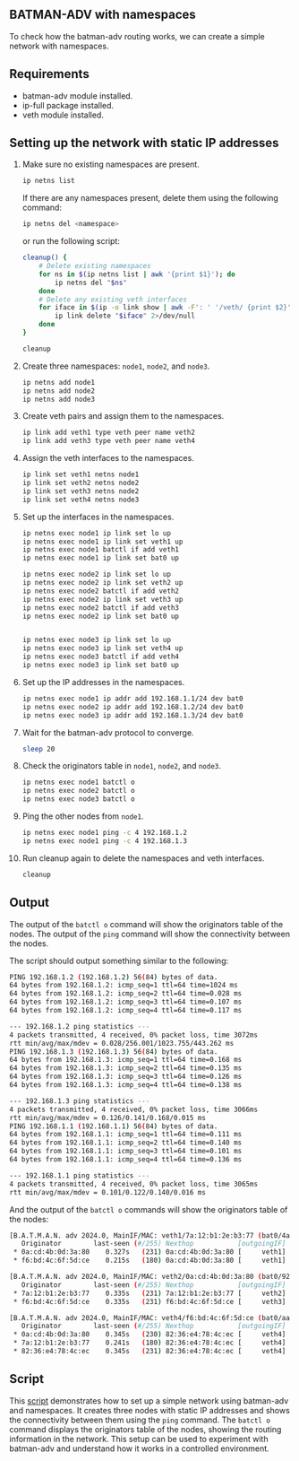 ## BATMAN-ADV with namespaces

To check how the batman-adv routing works, we can create a simple network with namespaces.

## Requirements

- batman-adv module installed.
- ip-full package installed.
- veth module installed.

## Setting up the network with static IP addresses

1. Make sure no existing namespaces are present.

    ```bash
    ip netns list
    ```

    If there are any namespaces present, delete them using the following command:

    ```bash
    ip netns del <namespace>
    ```
    or run the following script:

    ```bash
    cleanup() {
        # Delete existing namespaces
        for ns in $(ip netns list | awk '{print $1}'); do
            ip netns del "$ns"
        done
        # Delete any existing veth interfaces
        for iface in $(ip -o link show | awk -F': ' '/veth/ {print $2}'); do
            ip link delete "$iface" 2>/dev/null
        done
    }

    cleanup
    ```



2. Create three namespaces: `node1`, `node2`, and `node3`.

    ```bash
    ip netns add node1
    ip netns add node2
    ip netns add node3
    ```
3. Create veth pairs and assign them to the namespaces.

    ```bash
    ip link add veth1 type veth peer name veth2
    ip link add veth3 type veth peer name veth4
    ```

4. Assign the veth interfaces to the namespaces.

    ```bash
    ip link set veth1 netns node1
    ip link set veth2 netns node2
    ip link set veth3 netns node2
    ip link set veth4 netns node3
    ```

5. Set up the interfaces in the namespaces.

    ```bash
    ip netns exec node1 ip link set lo up
    ip netns exec node1 ip link set veth1 up
    ip netns exec node1 batctl if add veth1
    ip netns exec node1 ip link set bat0 up

    ip netns exec node2 ip link set lo up
    ip netns exec node2 ip link set veth2 up
    ip netns exec node2 batctl if add veth2
    ip netns exec node2 ip link set veth3 up
    ip netns exec node2 batctl if add veth3
    ip netns exec node2 ip link set bat0 up


    ip netns exec node3 ip link set lo up
    ip netns exec node3 ip link set veth4 up
    ip netns exec node3 batctl if add veth4
    ip netns exec node3 ip link set bat0 up
    ```

6. Set up the IP addresses in the namespaces.

    ```bash
    ip netns exec node1 ip addr add 192.168.1.1/24 dev bat0
    ip netns exec node2 ip addr add 192.168.1.2/24 dev bat0
    ip netns exec node3 ip addr add 192.168.1.3/24 dev bat0
    ```

7. Wait for the batman-adv protocol to converge.

    ```bash
    sleep 20
    ```


8. Check the originators table in `node1`, `node2`, and `node3`.

    ```bash
    ip netns exec node1 batctl o
    ip netns exec node2 batctl o
    ip netns exec node3 batctl o
    ```
9. Ping the other nodes from `node1`.

    ```bash
    ip netns exec node1 ping -c 4 192.168.1.2
    ip netns exec node1 ping -c 4 192.168.1.3
    ```

10. Run cleanup again to delete the namespaces and veth interfaces.

    ```bash
    cleanup
    ```

## Output

The output of the `batctl o` command will show the originators table of the nodes. The output of the `ping` command will show the connectivity between the nodes.

The script should output something similar to the following:

```bash
PING 192.168.1.2 (192.168.1.2) 56(84) bytes of data.
64 bytes from 192.168.1.2: icmp_seq=1 ttl=64 time=1024 ms
64 bytes from 192.168.1.2: icmp_seq=2 ttl=64 time=0.028 ms
64 bytes from 192.168.1.2: icmp_seq=3 ttl=64 time=0.107 ms
64 bytes from 192.168.1.2: icmp_seq=4 ttl=64 time=0.117 ms

--- 192.168.1.2 ping statistics ---
4 packets transmitted, 4 received, 0% packet loss, time 3072ms
rtt min/avg/max/mdev = 0.028/256.001/1023.755/443.262 ms
PING 192.168.1.3 (192.168.1.3) 56(84) bytes of data.
64 bytes from 192.168.1.3: icmp_seq=1 ttl=64 time=0.168 ms
64 bytes from 192.168.1.3: icmp_seq=2 ttl=64 time=0.135 ms
64 bytes from 192.168.1.3: icmp_seq=3 ttl=64 time=0.126 ms
64 bytes from 192.168.1.3: icmp_seq=4 ttl=64 time=0.138 ms

--- 192.168.1.3 ping statistics ---
4 packets transmitted, 4 received, 0% packet loss, time 3066ms
rtt min/avg/max/mdev = 0.126/0.141/0.168/0.015 ms
PING 192.168.1.1 (192.168.1.1) 56(84) bytes of data.
64 bytes from 192.168.1.1: icmp_seq=1 ttl=64 time=0.111 ms
64 bytes from 192.168.1.1: icmp_seq=2 ttl=64 time=0.140 ms
64 bytes from 192.168.1.1: icmp_seq=3 ttl=64 time=0.101 ms
64 bytes from 192.168.1.1: icmp_seq=4 ttl=64 time=0.136 ms

--- 192.168.1.1 ping statistics ---
4 packets transmitted, 4 received, 0% packet loss, time 3065ms
rtt min/avg/max/mdev = 0.101/0.122/0.140/0.016 ms
```

And the output of the `batctl o` commands will show the originators table of the nodes:

```bash
[B.A.T.M.A.N. adv 2024.0, MainIF/MAC: veth1/7a:12:b1:2e:b3:77 (bat0/4a:09:fb:20:0b:d5 BATMAN_IV)]
   Originator        last-seen (#/255) Nexthop           [outgoingIF]
 * 0a:cd:4b:0d:3a:80    0.327s   (231) 0a:cd:4b:0d:3a:80 [     veth1]
 * f6:bd:4c:6f:5d:ce    0.215s   (180) 0a:cd:4b:0d:3a:80 [     veth1]

[B.A.T.M.A.N. adv 2024.0, MainIF/MAC: veth2/0a:cd:4b:0d:3a:80 (bat0/92:d3:f9:e2:a7:8a BATMAN_IV)]
   Originator        last-seen (#/255) Nexthop           [outgoingIF]
 * 7a:12:b1:2e:b3:77    0.335s   (231) 7a:12:b1:2e:b3:77 [     veth2]
 * f6:bd:4c:6f:5d:ce    0.335s   (231) f6:bd:4c:6f:5d:ce [     veth3]

[B.A.T.M.A.N. adv 2024.0, MainIF/MAC: veth4/f6:bd:4c:6f:5d:ce (bat0/aa:c0:86:76:33:74 BATMAN_IV)]
   Originator        last-seen (#/255) Nexthop           [outgoingIF]
 * 0a:cd:4b:0d:3a:80    0.345s   (230) 82:36:e4:78:4c:ec [     veth4]
 * 7a:12:b1:2e:b3:77    0.241s   (180) 82:36:e4:78:4c:ec [     veth4]
 * 82:36:e4:78:4c:ec    0.345s   (231) 82:36:e4:78:4c:ec [     veth4]
```

## Script

This [script](/AdHoc/batman_netns.sh) demonstrates how to set up a simple network using batman-adv and namespaces. It creates three nodes with static IP addresses and shows the connectivity between them using the `ping` command. The `batctl o` command displays the originators table of the nodes, showing the routing information in the network. This setup can be used to experiment with batman-adv and understand how it works in a controlled environment.

